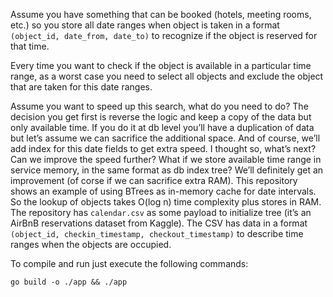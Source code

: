 Assume you have something that can be booked (hotels, meeting rooms, etc.) so you store all date ranges when object is taken in a format `(object_id, date_from, date_to)` to recognize if the object is reserved for that time. 

Every time you want to check if the object is available in a particular time range, as a worst case you need to select all objects and exclude the object that are taken for this date ranges.

Assume you want to speed up this search, what do you need to do? The decision you get first is reverse the logic and keep a copy of the data but only available time. If you do it at db level you’ll have a duplication of data but let’s assume we can sacrifice the additional space. And of course, we’ll add index for this date fields to get extra speed. I thought so, what’s next? Can we improve the speed further? What if we store available time range in service memory, in the same format as db index tree? We’ll definitely get an improvement (of corse if we can sacrifice extra RAM).
This repository shows an example of using BTrees as in-memory cache for date intervals. So the lookup of objects takes O(log n) time complexity plus stores in RAM.
The repository has `calendar.csv` as some payload to initialize tree (it’s an AirBnB reservations dataset from Kaggle). The CSV has data in a format `(object_id, checkin_timestamp, checkout_timestamp)` to describe time ranges when the objects are occupied.

To compile and run just execute the following commands:

```
go build -o ./app && ./app
```
